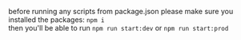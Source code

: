 before running any scripts from 
package.json please make sure 
you installed the packages: `npm i`\
then you'll be able to run `npm run start:dev` or `npm run start:prod` 